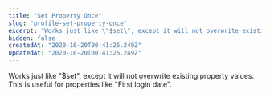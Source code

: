 ```yaml
---
title: "Set Property Once"
slug: "profile-set-property-once"
excerpt: "Works just like \"$set\", except it will not overwrite existing property values. This is useful for properties like \"First login date\"."
hidden: false
createdAt: "2020-10-20T00:41:26.249Z"
updatedAt: "2020-10-20T00:41:26.249Z"
---
```

Works just like "$set", except it will not overwrite existing property values. This is useful for properties like "First login date".